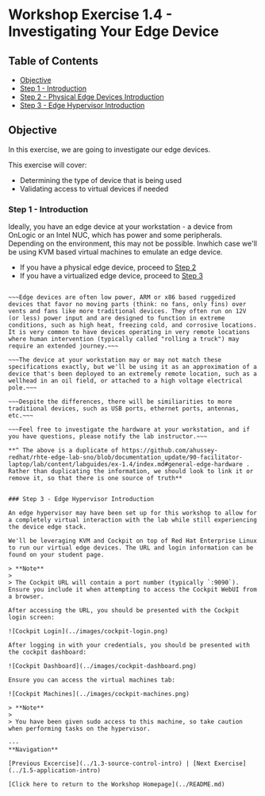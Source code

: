 # Workshop Exercise 1.4 - Investigating Your Edge Device

## Table of Contents

* [Objective](#objective)
* [Step 1 - Introduction](#step-1---introduction)
* [Step 2 - Physical Edge Devices Introduction](#step-2---physical-edge-devices-introduction)
* [Step 3 - Edge Hypervisor Introduction](#step-3---edge-hypervisor-introduction)

## Objective

In this exercise, we are going to investigate our edge devices.

This exercise will cover:

* Determining the type of device that is being used
* Validating access to virtual devices if needed

### Step 1 - Introduction

Ideally, you have an edge device at your workstation - a device from OnLogic or an Intel NUC, which has power and some peripherals. Depending on the environment, this may not be possible. Inwhich case we'll be using KVM based virtual machines to emulate an edge device.

- If you have a physical edge device, proceed to [Step 2](#step-2---physical-edge-devices-introduction)
- If you have a virtualized edge device, proceed to [Step 3](#step-3---edge-hypervisor-introduction)

~~~### Step 2 - Physical Edge Devices Introduction~~~

~~~Edge devices are often low power, ARM or x86 based ruggedized devices that favor no moving parts (think: no fans, only fins) over vents and fans like more traditional devices. They often run on 12V (or less) power input and are designed to function in extreme conditions, such as high heat, freezing cold, and corrosive locations. It is very common to have devices operating in very remote locations where human intervention (typically called "rolling a truck") may require an extended journey.~~~

~~~The device at your workstation may or may not match these specifications exactly, but we'll be using it as an approximation of a device that's been deployed to an extremely remote location, such as a wellhead in an oil field, or attached to a high voltage electrical pole.~~~

~~~Despite the differences, there will be similiarities to more traditional devices, such as USB ports, ethernet ports, antennas, etc.~~~

~~~Feel free to investigate the hardware at your workstation, and if you have questions, please notify the lab instructor.~~~

**^ The above is a duplicate of https://github.com/ahussey-redhat/rhte-edge-lab-sno/blob/documentation_update/90-facilitator-laptop/lab/content/labguides/ex-1.4/index.md#general-edge-hardware . Rather than duplicating the information, we should look to link it or remove it, so that there is one source of truth**

 
### Step 3 - Edge Hypervisor Introduction

An edge hypervisor may have been set up for this workshop to allow for a completely virtual interaction with the lab while still experiencing the device edge stack.

We'll be leveraging KVM and Cockpit on top of Red Hat Enterprise Linux to run our virtual edge devices. The URL and login information can be found on your student page.

> **Note**
>
> The Cockpit URL will contain a port number (typically `:9090`). Ensure you include it when attempting to access the Cockpit WebUI from a browser.

After accessing the URL, you should be presented with the Cockpit login screen:

![Cockpit Login](../images/cockpit-login.png)

After logging in with your credentials, you should be presented with the cockpit dashboard:

![Cockpit Dashboard](../images/cockpit-dashboard.png)

Ensure you can access the virtual machines tab:

![Cockpit Machines](../images/cockpit-machines.png)

> **Note**
>
> You have been given sudo access to this machine, so take caution when performing tasks on the hypervisor.

---
**Navigation**

[Previous Excercise](../1.3-source-control-intro) | [Next Exercise](../1.5-application-intro)

[Click here to return to the Workshop Homepage](../README.md)
